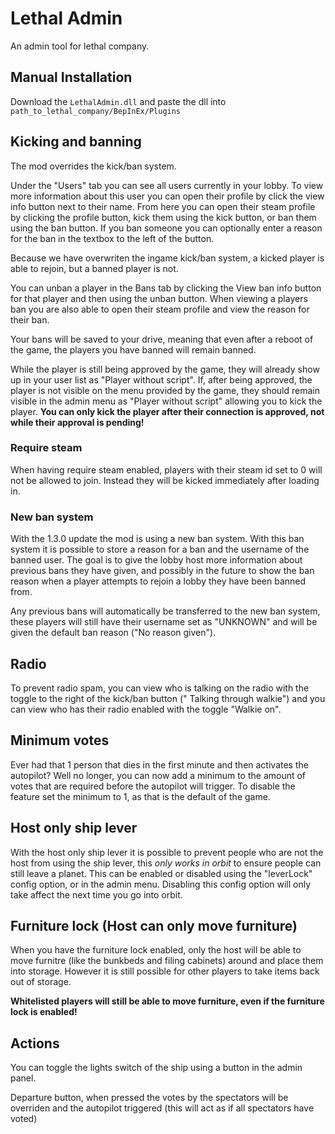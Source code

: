 # Lethal Admin

An admin tool for lethal company.

## Manual Installation

Download the ``LethalAdmin.dll`` and paste the dll into ``path_to_lethal_company/BepInEx/Plugins``

## Kicking and banning

The mod overrides the kick/ban system.

Under the "Users" tab you can see all users currently in your lobby.
To view more information about this user you can open their profile by click the view info button next to their name.
From here you can open their steam profile by clicking the profile button, kick them using the kick button,
or ban them using the ban button. If you ban someone you can optionally enter a reason for the ban in the textbox to the
left of the button.

Because we have overwriten the ingame kick/ban system, a kicked player is able to rejoin, but a banned player is not.

You can unban a player in the Bans tab by clicking the View ban info button for that player and then using the unban
button.
When viewing a players ban you are also able to open their steam profile and view the reason for their ban.

Your bans will be saved to your drive, meaning that even after a reboot of the game, the players you have banned will
remain banned.

While the player is still being approved by the game, they will already show up in your user list as "Player without
script". If, after being approved, the player is not visible on the menu provided by the game, they should remain
visible in the admin menu as "Player without script" allowing you to kick the player. **You can only kick the player
after their connection is approved, not while their approval is pending!**

### Require steam

When having require steam enabled, players with their steam id set to 0 will not be allowed to join.
Instead they will be kicked immediately after loading in.

### New ban system

With the 1.3.0 update the mod is using a new ban system.
With this ban system it is possible to store a reason for a ban and the username of the banned user.
The goal is to give the lobby host more information about previous bans they have given,
and possibly in the future to show the ban reason when a player attempts to rejoin a lobby they have been banned from.

Any previous bans will automatically be transferred to the new ban system,
these players will still have their username set as "UNKNOWN" and will be given the default ban reason ("No reason
given").

## Radio

To prevent radio spam, you can view who is talking on the radio with the toggle to the right of the kick/ban button ("
Talking through walkie") and you can view who has their radio enabled with the toggle "Walkie on".

## Minimum votes

Ever had that 1 person that dies in the first minute and then activates the autopilot?
Well no longer, you can now add a minimum to the amount of votes that are required before the autopilot will trigger.
To disable the feature set the minimum to 1, as that is the default of the game.

## Host only ship lever

With the host only ship lever it is possible to prevent people who are not the host from using the ship lever,
this *only works in orbit* to ensure people can still leave a planet.
This can be enabled or disabled using the "leverLock" config option, or in the admin menu.
Disabling this config option will only take affect the next time you go into orbit.

## Furniture lock (Host can only move furniture)

When you have the furniture lock enabled, only the host will be able to move furnitre (like the bunkbeds and filing
cabinets)
around and place them into storage. However it is still possible for other players to take items back out of storage.

**Whitelisted players will still be able to move furniture, even if the furniture lock is enabled!**

## Actions

You can toggle the lights switch of the ship using a button in the admin panel.

Departure button, when pressed the votes by the spectators will be overriden and the autopilot triggered (this will act
as if all spectators have voted)